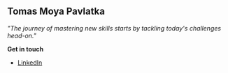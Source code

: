 ## Tomas Moya Pavlatka

_"The journey of mastering new skills starts by tackling today's challenges head-on."_

**Get in touch**

- [LinkedIn](https://www.linkedin.com/in/tomas-moya-pavlatka/)

